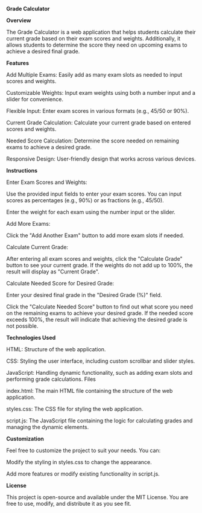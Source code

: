 **Grade Calculator**

**Overview**

The Grade Calculator is a web application that helps students calculate their current grade based on their exam scores and weights. Additionally, it allows students to determine the score they need on upcoming exams to achieve a desired final grade.

**Features**

Add Multiple Exams: Easily add as many exam slots as needed to input scores and weights.

Customizable Weights: Input exam weights using both a number input and a slider for convenience.

Flexible Input: Enter exam scores in various formats (e.g., 45/50 or 90%).

Current Grade Calculation: Calculate your current grade based on entered scores and weights.

Needed Score Calculation: Determine the score needed on remaining exams to achieve a desired grade.

Responsive Design: User-friendly design that works across various devices.

**Instructions**

Enter Exam Scores and Weights:

Use the provided input fields to enter your exam scores. You can input scores as percentages (e.g., 90%) or as fractions (e.g., 45/50).

Enter the weight for each exam using the number input or the slider.

Add More Exams:

Click the "Add Another Exam" button to add more exam slots if needed.

Calculate Current Grade:

After entering all exam scores and weights, click the "Calculate Grade" button to see your current grade. If the weights do not add up to 100%, the result will 
display as "Current Grade".

Calculate Needed Score for Desired Grade:

Enter your desired final grade in the "Desired Grade (%)" field.

Click the "Calculate Needed Score" button to find out what score you need on the remaining exams to achieve your desired grade. If the needed score exceeds 100%, the result will indicate that achieving the desired grade is not possible.

**Technologies Used**

HTML: Structure of the web application.

CSS: Styling the user interface, including custom scrollbar and slider styles.

JavaScript: Handling dynamic functionality, such as adding exam slots and performing grade calculations.
Files

index.html: The main HTML file containing the structure of the web application.

styles.css: The CSS file for styling the web application.

script.js: The JavaScript file containing the logic for calculating grades and managing the dynamic elements.

**Customization**

Feel free to customize the project to suit your needs. You can:

Modify the styling in styles.css to change the appearance.

Add more features or modify existing functionality in script.js.

**License**

This project is open-source and available under the MIT License. You are free to use, modify, and distribute it as you see fit.

